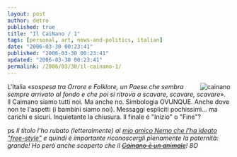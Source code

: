 ```yaml
---
layout: post
author: detro
published: true
title: "Il CaiNano / 1"
tags: [personal, art, news-and-politics, italian]
date: "2006-03-30 00:23:41"
published: "2006-03-30 00:23:41"
updated: "2006-03-30 00:23:41"
permalink: /2006/03/30/il-cainano-1/
---
```


<img src="http://www.gabryella.net/images/cai.gif" alt="cainano" align="right" />
L'Italia &laquo;<em>sospesa tra Orrore e Folklore, un Paese che sembra sempre arrivato al fondo e che poi si ritrova a scavare, scavare, scavare</em>&raquo;.
Il Caimano siamo tutti noi. Ma anche no.
Simbologia OVUNQUE. Anche dove non te l'aspetti (i bambini siamo noi). Messaggi espliciti pochissimi... ma carichi e sicuri.
Inquietante la chiusura. Il finale é "Inizio" o "Fine"?

ps <em>Il titolo l'ho rubato (letteralmente) al <a href="http://blog.neminis.org/berlusconi-e-la-cultura.xhtml">mio amico Nemo che l'ha ideato "free-style"</a> e quindi é importante riconoscergli pienamente la paternità: grande!
Ho però anche scoperto che il <del datetime="2006-03-30T09:55:52+00:00"><a href="http://letturalenta.net/2006/03/argomento-del-giorno-il-cainano/">Cainano é un animale</a></del>! 8O</em>
